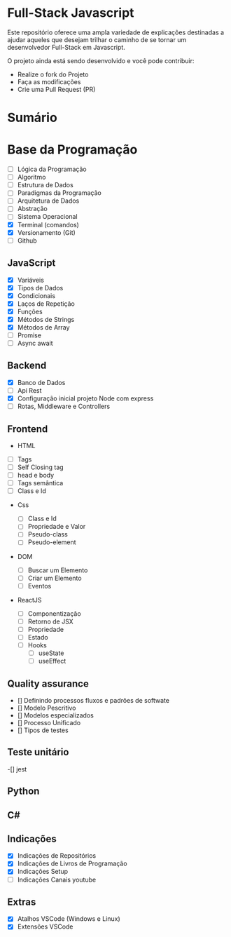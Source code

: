 # Full-Stack Javascript

Este repositório oferece uma ampla variedade de explicações destinadas a ajudar aqueles que desejam trilhar o caminho de se tornar um desenvolvedor Full-Stack em Javascript.

O projeto ainda está sendo desenvolvido e você pode contribuir:

- Realize o fork do Projeto
- Faça as modificações
- Crie uma Pull Request (PR)

# Sumário

# Base da Programação

- [ ] Lógica da Programação
- [ ] Algoritmo
- [ ] Estrutura de Dados
- [ ] Paradigmas da Programação
- [ ] Arquitetura de Dados
- [ ] Abstração
- [ ] Sistema Operacional
- [x] Terminal (comandos)
- [x] Versionamento (Git)
- [ ] Github

## JavaScript

- [x] Variáveis
- [x] Tipos de Dados
- [x] Condicionais
- [x] Laços de Repetição
- [x] Funções
- [x] Métodos de Strings
- [x] Métodos de Array
- [ ] Promise
- [ ] Async await

## Backend

- [x] Banco de Dados
- [ ] Api Rest
- [x] Configuração inicial projeto Node com express
- [ ] Rotas, Middleware e Controllers

## Frontend

- HTML
- [ ] Tags
- [ ] Self Closing tag
- [ ] head e body
- [ ] Tags semântica
- [ ] Class e Id

- Css
  - [ ] Class e Id
  - [ ] Propriedade e Valor
  - [ ] Pseudo-class
  - [ ] Pseudo-element
- DOM

  - [ ] Buscar um Elemento
  - [ ] Criar um Elemento
  - [ ] Eventos

- ReactJS
  - [ ] Componentização
  - [ ] Retorno de JSX
  - [ ] Propriedade
  - [ ] Estado
  - [ ] Hooks
    - [ ] useState
    - [ ] useEffect

 ## Quality assurance

  - [] Definindo processos fluxos e padrões de softwate
  - [] Modelo Pescritivo
  - [] Modelos especializados
  - [] Processo Unificado
  - [] Tipos de testes
  
  ## Teste unitário
  -[] jest

  ## Python

  ## C#

## Indicações

- [x] Indicações de Repositórios
- [x] Indicações de Livros de Programação
- [x] Indicações Setup
- [ ] Indicações Canais youtube

## Extras

- [x] Atalhos VSCode (Windows e Linux)
- [x] Extensões VSCode
